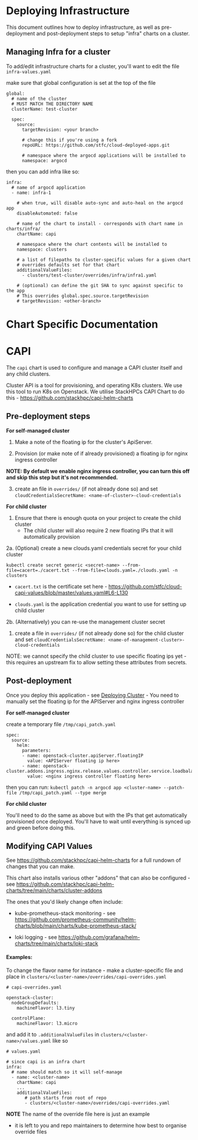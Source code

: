 # Deploying Infrastructure

This document outlines how to deploy infrastructure, as well as pre-deployment and post-deployment steps to setup "infra" charts on a cluster.

## Managing Infra for a cluster

To add/edit infrastructure charts for a cluster, you'll want to edit the file `infra-values.yaml` 

make sure that global configuration is set at the top of the file

```
global:
  # name of the cluster 
  # MUST MATCH THE DIRECTORY NAME
  clusterName: test-cluster

  spec:
    source:
      targetRevision: <your branch>

      # change this if you're using a fork
      repoURL: https://github.com/stfc/cloud-deployed-apps.git 

      # namespace where the argocd applications will be installed to 
      namespace: argocd

```

then you can add infra like so:

```
infra:
  # name of argocd application
  - name: infra-1

    # when true, will disable auto-sync and auto-heal on the argocd app
    disableAutomated: false

    # name of the chart to install - corresponds with chart name in charts/infra/
    chartName: capi

    # namespace where the chart contents will be installed to
    namespace: clusters

    # a list of filepaths to cluster-specific values for a given chart
    # overrides defaults set for that chart
    additionalValueFiles: 
      - clusters/test-cluster/overrides/infra/infra1.yaml

    # (optional) can define the git SHA to sync against specific to the app
    # This overrides global.spec.source.targetRevision
    # targetRevision: <other-branch>
```
#
# Chart Specific Documentation

# CAPI

The `capi` chart  is used to configure and manage a CAPI cluster itself and any child clusters.  

Cluster API is a tool for provisioning, and operating K8s clusters. We use this tool to run K8s on Openstack. We utilise StackHPCs CAPI Chart to do this - https://github.com/stackhpc/capi-helm-charts

## Pre-deployment steps 


**For self-managed cluster**
 
1. Make a note of the floating ip for the cluster's ApiServer.

2. Provision (or make note of if already provisioned) a floating ip for nginx ingress controller

**NOTE: By default we enable nginx ingress controller, you can turn this off and skip this step but it's not recommended.**

3. create an file in `overrides/` (if not already done so) and set `cloudCredentialsSecretName: <name-of-cluster>-cloud-credentials` 

**For child cluster**

1. Ensure that there is enough quota on your project to create the child cluster
    - The child cluster will also require 2 new floating IPs that it will automatically provision

2a. (Optional) create a new clouds.yaml credentials secret for your child cluster 

`kubectl create secret generic <secret-name> --from-file=cacert=./cacert.txt --from-file=clouds.yaml=./clouds.yaml -n clusters`

- `cacert.txt` is the certificate set here - https://github.com/stfc/cloud-capi-values/blob/master/values.yaml#L6-L130 

- `clouds.yaml` is the application credential you want to use for setting up child cluster

2b. (Alternatively) you can re-use the management cluster secret

1. create a file in `overrides/` (if not already done so) for the child cluster and set `cloudCredentialsSecretName: <name-of-management-cluster>-cloud-credentials` 


NOTE: we cannot specify the child cluster to use specific floating ips yet - this requires an upstream fix to allow setting these attributes from secrets.
  

## Post-deployment

Once you deploy this application - see [Deploying Cluster](./DEPLOYING_CLUSTER.md) - You need to manually set the floating ip for the APIServer and nginx ingress controller

**For self-managed cluster**

create a temporary file `/tmp/capi_patch.yaml`

```
spec:
  source:
    helm:
      parameters:
      - name: openstack-cluster.apiServer.floatingIP
        value: <APIServer floating ip here>
      - name: openstack-cluster.addons.ingress.nginx.release.values.controller.service.loadbalancerIP
        value: <nginx ingress controller floating here>
```

then you can run: 
`kubectl patch -n argocd app <cluster-name> --patch-file /tmp/capi_patch.yaml --type merge`

**For child cluster**

You'll need to do the same as above but with the IPs that get automatically provisioned once deployed. You'll have to wait until everything is synced up and green before doing this.  


## Modifying CAPI Values


See https://github.com/stackhpc/capi-helm-charts for a full rundown of changes that you can make. 

This chart also installs various other "addons" that can also be configured - see https://github.com/stackhpc/capi-helm-charts/tree/main/charts/cluster-addons

The ones that you'd likely change often include:

  - kube-prometheus-stack monitoring - see https://github.com/prometheus-community/helm-charts/blob/main/charts/kube-prometheus-stack/

  - loki logging - see https://github.com/grafana/helm-charts/tree/main/charts/loki-stack

#### Examples:

To change the flavor name for instance - make a cluster-specific file and place in `clusters/<cluster-name>/overrides/capi-overrides.yaml` 

```
# capi-overrides.yaml

openstack-cluster:
  nodeGroupDefaults:
    machineFlavor: l3.tiny   

  controlPlane: 
    machineFlavor: l3.micro 

```

and add it to `.additionalValueFiles` in `clusters/<cluster-name>/values.yaml` like so

```
# values.yaml

# since capi is an infra chart
infra:
  # name should match so it will self-manage
  - name: <cluster-name>
    chartName: capi
    ...
    additionalValueFiles:
       # path starts from root of repo
       - clusters/<cluster-name>/overrides/capi-overrides.yaml

```


**NOTE** The name of the override file here is just an example 
   - it is left to you and repo maintainers to determine how best to organise override files

